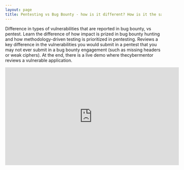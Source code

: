 ```yaml
---
layout: page
title: Pentesting vs Bug Bounty - how is it different? How is it the same?
---
```


Difference in types of vulnerabilities that are reported in bug bounty, vs pentest. Learn the difference of how impact is prized in bug bounty hunting and how methodology-driven testing is prioritized in pentesting. Reviews a key difference in the vulnerabilities you would submit in a pentest that you may not ever submit in a bug bounty engagement (such as missing headers or weak ciphers). At the end, there is a live demo where thecybermentor reviews a vulnerable application.

<div class="container">
	<iframe width="560" height="315" src="https://www.youtube.com/embed/AO_NoVxt2ss" frameborder="0" allow="accelerometer; autoplay; encrypted-media; gyroscope; picture-in-picture" allowfullscreen></iframe>
</div>
